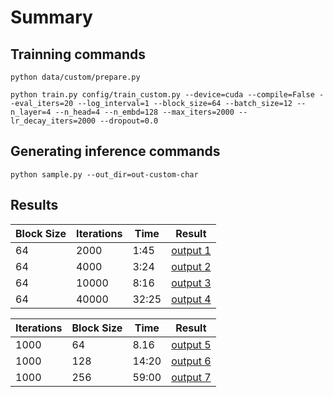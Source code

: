 

Summary
=======


Trainning commands
------------------

```
python data/custom/prepare.py
```

```
python train.py config/train_custom.py --device=cuda --compile=False --eval_iters=20 --log_interval=1 --block_size=64 --batch_size=12 --n_layer=4 --n_head=4 --n_embd=128 --max_iters=2000 --lr_decay_iters=2000 --dropout=0.0
```

Generating inference commands
-----------------------------

```
python sample.py --out_dir=out-custom-char
```



Results
-------




| Block Size  | Iterations  | Time | Result |
|--- | --- | --- | --- |
| 64 | 2000 | 1:45 | [output 1](out/2kb64t4l5.txt) |
| 64 | 4000 | 3:24 | [output 2](out/4kb64t6m5l4.txt) |
| 64 | 10000 | 8:16 | [output 3](out/10kb64t1551l3.txt) |
| 64 | 40000 | 32:25    | [output 4](out/40kb64t32l26.txt) |

| Iterations  | Block Size  | Time | Result |
| --- | --- | --- | --- |
| 1000 | 64 | 8.16 | [output 5](out/10kb64t1551l3.txt) |
| 1000 | 128 | 14:20 | [output 6](out/10kb128t14l27.txt) |
| 1000 | 256 | 59:00 | [output 7](out/10kb256t59l17.txt) |









